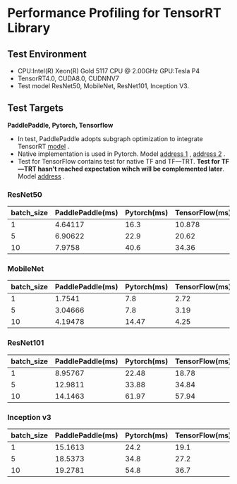 # Performance Profiling for TensorRT Library

## Test Environment
- CPU:Intel(R) Xeon(R) Gold 5117 CPU @ 2.00GHz GPU:Tesla P4
- TensorRT4.0, CUDA8.0, CUDNNV7
- Test model ResNet50, MobileNet, ResNet101, Inception V3.

## Test Targets
**PaddlePaddle, Pytorch, Tensorflow**  

- In test, PaddlePaddle adopts subgraph optimization to integrate TensorRT [model](https://github.com/PaddlePaddle/models/tree/develop/fluid/PaddleCV/image_classification/models) .
- Native implementation is used in Pytorch. Model [address 1](https://github.com/pytorch/vision/tree/master/torchvision/models) , [address 2](https://github.com/marvis/pytorch-mobilenet) .
- Test for TensorFlow contains test for native TF and TF—TRT. **Test for TF—TRT hasn't reached expectation wihch will be complemented later**. Model [address](https://github.com/tensorflow/models) .


### ResNet50

|batch_size|PaddlePaddle(ms)|Pytorch(ms)|TensorFlow(ms)|
|---|---|---|---|
|1|4.64117 |16.3|10.878|
|5|6.90622| 22.9 |20.62|
|10|7.9758 |40.6|34.36|

### MobileNet
|batch_size|PaddlePaddle(ms)|Pytorch(ms)|TensorFlow(ms)|
|---|---|---|---|
|1| 1.7541 | 7.8 |2.72|
|5| 3.04666 | 7.8 |3.19|
|10|4.19478 | 14.47 |4.25|

### ResNet101
|batch_size|PaddlePaddle(ms)|Pytorch(ms)|TensorFlow(ms)|
|---|---|---|---|
|1|8.95767| 22.48 |18.78|
|5|12.9811 | 33.88 |34.84|
|10|14.1463| 61.97 |57.94|


### Inception v3
|batch_size|PaddlePaddle(ms)|Pytorch(ms)|TensorFlow(ms)|
|---|---|---|---|
|1|15.1613 | 24.2 |19.1|
|5|18.5373 | 34.8 |27.2|
|10|19.2781| 54.8 |36.7|
